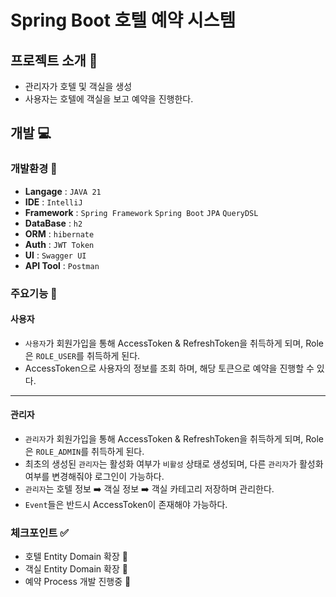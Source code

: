 # Spring Boot 호텔 예약 시스템

## 프로젝트 소개 📑
- 관리자가 호텔 및 객실을 생성
- 사용자는 호텔에 객실을 보고 예약을 진행한다.

## 개발 💻
### 개발환경 📝
- **Langage** : `JAVA 21`
- **IDE** : `IntelliJ`
- **Framework** : `Spring Framework` `Spring Boot` `JPA` `QueryDSL`
- **DataBase** : `h2`
- **ORM** : `hibernate`
- **Auth** : `JWT Token`
- **UI** : `Swagger UI`
- **API Tool** : `Postman`

### 주요기능 📌
#### 사용자
- `사용자`가 회원가입을 통해 AccessToken & RefreshToken을 취득하게 되며, Role은 `ROLE_USER`를 취득하게 된다.
- AccessToken으로 사용자의 정보를 조회 하며, 해당 토큰으로 예약을 진행할 수 있다.
---
#### 관리자
- `관리자`가 회원가입을 통해 AccessToken & RefreshToken을 취득하게 되며, Role은 `ROLE_ADMIN`를 취득하게 된다.
- 최초의 생성된 `관리자`는 활성화 여부가 `비활성` 상태로 생성되며, 다른 `관리자`가 활성화 여부를 변경해줘야 로그인이 가능하다.
- `관리자`는 호텔 정보 ➡️ 객실 정보 ➡️ 객실 카테고리 저장하며 관리한다.
- `Event`들은 반드시 AccessToken이 존재해야 가능하다.

### 체크포인트 ✅
- 호텔 Entity Domain 확장 🚧
- 객실 Entity Domain 확장 🚧
- 예약 Process 개발 진행중 🚧
